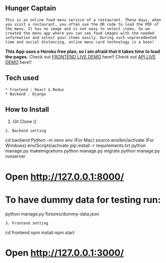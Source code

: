## Hunger Captain
```
This is an online food menu service of a restaurant. These days, when you visit a restaurant, you often use the QR code to load the PDF of the menu. It has no image and is not easy to select items. So we created the menu app where you can see food images with the needed information and select your items easily. During such unprecedented time and social distancing, online menu card technology is a boon!
```
**This App uses a Heroku free plan, so I am afraid that it takes time to load the pages.**
Check out [FRONTEND LIVE DEMO](https://hunger-cap-frontend.abhinandv1.repl.co) here!!
Check out [API LIVE DEMO]() here!!
## Tech used
```
* Frontend : React & Redux
* Backend : Django
```
## How to Install
1. Git Clone ()
```
2. Backend setting
```
cd backend
Python -m venv env
(For Mac) source env/bin/activate
(For Windows) env/Scripts\activate
pip install -r requirements.txt
python manage.py makemigrations
python manage.py migrate
python manage.py runserver
# Open http://127.0.0.1:8000/
# To have dummy data for testing run:
python manage.py fixtures/dummy-data.json
```
3. Frontend setting
```
cd frontend
npm install
npm start
# Open http://127.0.0.1:3000/
